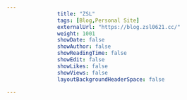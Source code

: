 ---
                title: "ZSL"
                tags: [Blog,Personal Site]
                externalUrl: "https://blog.zsl0621.cc/"
                weight: 1001
                showDate: false
                showAuthor: false
                showReadingTime: false
                showEdit: false
                showLikes: false
                showViews: false
                layoutBackgroundHeaderSpace: false
                ---

